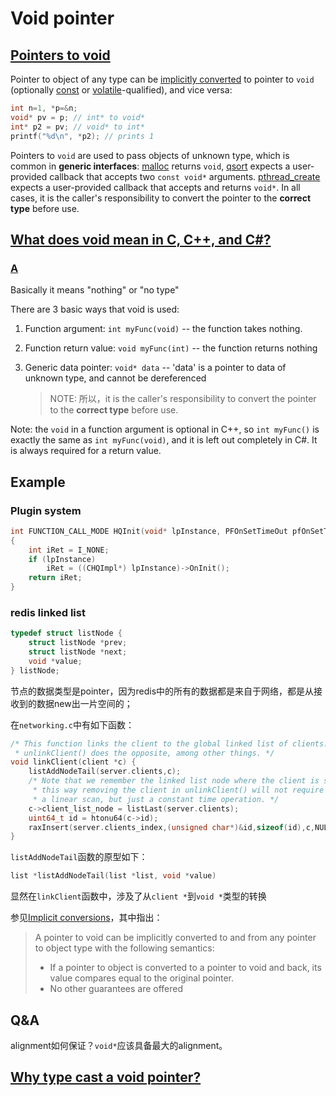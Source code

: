 # Void pointer

## [Pointers to void](https://en.cppreference.com/w/c/language/pointer)

Pointer to object of any type can be [implicitly converted](https://en.cppreference.com/w/c/language/conversion) to pointer to `void` (optionally [const](https://en.cppreference.com/w/c/language/const) or [volatile](https://en.cppreference.com/w/c/language/volatile)-qualified), and vice versa:

```C
int n=1, *p=&n;
void* pv = p; // int* to void*
int* p2 = pv; // void* to int*
printf("%d\n", *p2); // prints 1
```

Pointers to `void` are used to pass objects of unknown type, which is common in **generic interfaces**: [malloc](https://en.cppreference.com/w/c/memory/malloc) returns `void`, [qsort](https://en.cppreference.com/w/c/algorithm/qsort) expects a user-provided callback that accepts two `const void*` arguments. [pthread_create](http://pubs.opengroup.org/onlinepubs/9699919799/functions/pthread_create.html) expects a user-provided callback that accepts and returns `void*`. In all cases, it is the caller's responsibility to convert the pointer to the **correct type** before use.





## [What does void mean in C, C++, and C#?](https://stackoverflow.com/questions/1043034/what-does-void-mean-in-c-c-and-c)



### [A](https://stackoverflow.com/a/1043107)

Basically it means "nothing" or "no type"

There are 3 basic ways that void is used:

1. Function argument: `int myFunc(void)` -- the function takes nothing.

2. Function return value: `void myFunc(int)` -- the function returns nothing

3. Generic data pointer: `void* data` -- 'data' is a pointer to data of unknown type, and cannot be dereferenced

   > NOTE: 所以，it is the caller's responsibility to convert the pointer to the **correct type** before use.

Note: the `void` in a function argument is optional in C++, so `int myFunc()` is exactly the same as `int myFunc(void)`, and it is left out completely in C#. It is always required for a return value.



## Example

### Plugin system

```c++
int FUNCTION_CALL_MODE HQInit(void* lpInstance, PFOnSetTimeOut pfOnSetTimeOut)
{
	int iRet = I_NONE;
	if (lpInstance)
		iRet = ((CHQImpl*) lpInstance)->OnInit();
	return iRet;
}
```



### redis linked list

```C
typedef struct listNode {
    struct listNode *prev;
    struct listNode *next;
    void *value;
} listNode;
```

节点的数据类型是pointer，因为redis中的所有的数据都是来自于网络，都是从接收到的数据new出一片空间的；

在`networking.c`中有如下函数：

```C
/* This function links the client to the global linked list of clients.
 * unlinkClient() does the opposite, among other things. */
void linkClient(client *c) {
    listAddNodeTail(server.clients,c);
    /* Note that we remember the linked list node where the client is stored,
     * this way removing the client in unlinkClient() will not require
     * a linear scan, but just a constant time operation. */
    c->client_list_node = listLast(server.clients);
    uint64_t id = htonu64(c->id);
    raxInsert(server.clients_index,(unsigned char*)&id,sizeof(id),c,NULL);
}
```

`listAddNodeTail`函数的原型如下：

```C
list *listAddNodeTail(list *list, void *value)
```

显然在`linkClient`函数中，涉及了从`client *`到`void *`类型的转换

参见[Implicit conversions](https://en.cppreference.com/w/c/language/conversion)，其中指出：

> A pointer to void can be implicitly converted to and from any pointer to object type with the following semantics:
>
> - If a pointer to object is converted to a pointer to void and back, its value compares equal to the original pointer.
> - No other guarantees are offered

## Q&A

alignment如何保证？`void*`应该具备最大的alignment。



## [Why type cast a void pointer?](https://stackoverflow.com/questions/16986214/why-type-cast-a-void-pointer)